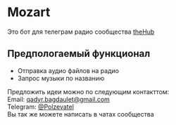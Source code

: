 # Mozart

Это бот для телеграм радио сообщества [theHub](https://thehub.su/)

## Предпологаемый функционал

- Отправка аудио файлов на радио
- Запрос музыки по названию

Предложить идеи можно по следующим контакттом:  
Email: <qadyr.bagdaulet@gmail.com>  
Telegram: [@Polzevatel](https://t.me/Polzevatel)  
Вы так же можете написать в чатах сообщества
